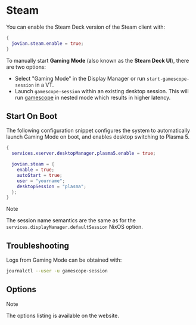 Steam
=====


You can enable the Steam Deck version of the Steam client with:

```nix
{
  jovian.steam.enable = true;
}
```

To manually start **Gaming Mode** (also known as the **Steam Deck UI**), there are two options:

- Select "Gaming Mode" in the Display Manager or run `start-gamescope-session` in a VT.
- Launch `gamescope-session` within an existing desktop session. This will run [gamescope](https://github.com/ValveSoftware/gamescope) in nested mode which results in higher latency.

## Start On Boot

The following configuration snippet configures the system to automatically launch Gaming Mode on boot, and enables desktop switching to Plasma 5.

```nix
{
  services.xserver.desktopManager.plasma5.enable = true;

  jovian.steam = {
    enable = true;
    autoStart = true;
    user = "yourname";
    desktopSession = "plasma";
  };
}
```

> [!NOTE]
> The session name semantics are the same as for the `services.displayManager.defaultSession` NixOS option.


## Troubleshooting

Logs from Gaming Mode can be obtained with:

```bash
journalctl --user -u gamescope-session
```


## Options

<div class="for-github -unneeded">

> [!NOTE]  
> The options listing is available on the website.

</div>
